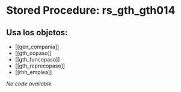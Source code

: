 # Stored Procedure: rs_gth_gth014

## Usa los objetos:
- [[gen_compania]]
- [[gth_copaso]]
- [[gth_funcopaso]]
- [[gth_reprecopaso]]
- [[rhh_emplea]]

*No code available.*
